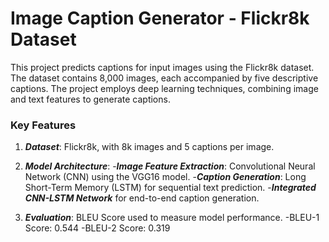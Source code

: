 # Image Caption Generator - Flickr8k Dataset
This project predicts captions for input images using the Flickr8k dataset. The dataset contains 8,000 images, each accompanied by five descriptive captions. The project employs deep learning techniques, combining image and text features to generate captions.

### Key Features
1. ***Dataset***: Flickr8k, with 8k images and 5 captions per image.

2. ***Model Architecture***:
-***Image Feature Extraction***: Convolutional Neural Network (CNN) using the VGG16 model.
-***Caption Generation***: Long Short-Term Memory (LSTM) for sequential text prediction.
-***Integrated CNN-LSTM Network*** for end-to-end caption generation.

3. ***Evaluation***: BLEU Score used to measure model performance.
-BLEU-1 Score: 0.544
-BLEU-2 Score: 0.319
